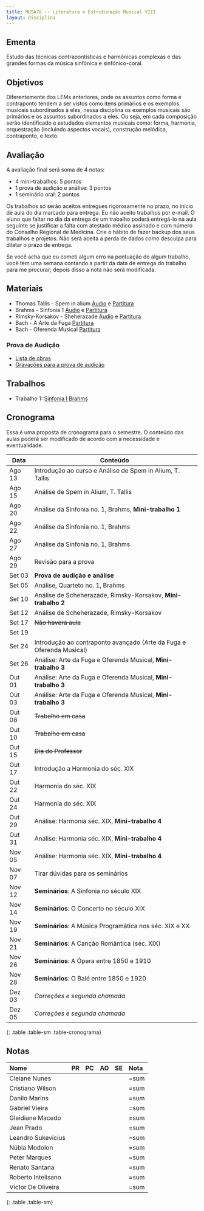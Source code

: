```yaml
---
title: MUSA76 -- Literatura e Estruturação Musical VIII
layout: disciplina
---
```


## Ementa

Estudo das técnicas contrapontísticas e harmônicas complexas e das
grandes formas da música sinfônica e sinfônico-coral.

## Objetivos

Diferentemente dos LEMs anteriores, onde os assuntos como forma e
contraponto tendem a ser vistos como itens primários e os exemplos
musicais subordinados à eles, nessa disciplina os exemplos musicais são
primários e os assuntos subordinados a eles. Ou seja, em cada composição
serão identificado e estudados elementos musicais como: forma, harmonia,
orquestração (incluindo aspectos vocais), construção melódica,
contraponto, e texto.

## Avaliação

A avaliação final será soma de 4 notas:

  * 4 mini-trabalhos: 5 pontos
  * 1 prova de audição e análise: 3 pontos
  * 1 seminário oral: 2 pontos

Os trabalhos só serão aceitos entregues rigorosamente no prazo, no
início de aula do dia marcado para entrega. Eu não aceito trabalhos por
e-mail. O aluno que faltar no dia da entrega de um trabalho poderá
entregá-lo na aula seguinte se justificar a falta com atestado médico
assinado e com número do Conselho Regional de Medicina. Crie o hábito de
fazer backup dos seus trabalhos e projetos. Não será aceita a perda de
dados como desculpa para dilatar o prazo de entrega.

Se você acha que eu cometi algum erro na pontuação de algum trabalho,
você tem uma semana contando a partir da data de entrega do trabalho
para me procurar; depois disso a nota não será modificada.

## Materiais

- Thomas Tallis - Spem in alium [Áudio][1] e [Partitura][2]
- Brahms - Sinfonia 1 [Áudio][3] e [Partitura][4]
- Rimsky-Korsakov - Sheherazade [Áudio][5] e [Partitura][6]
- Bach - A Arte da Fuga [Partitura][8]
- Bach - Oferenda Musical [Partitura][10]

### Prova de Audição

- [Lista de obras](/pedro/lista-prova-audicao-lem8/)
- [Gravações para a prova de audição][11]


<!--
- Bach - A Arte da Fuga [Áudio][7] e [Partitura][8]
- Bach - Oferenda Musical [Áudio][9] e [Partitura][10]
-->


## Trabalhos

- Trabalho 1: [Sinfonia I Brahms](/pedro/trabalho-brahms/)

<!--
- Trabalho 2: [Scheherazade](/pedro/trabalho-scheherazade/)
- Trabalho 3: [Fuga](/pedro/trabalho-fuga/)
-->

## Cronograma

Essa é uma proposta de cronograma para o semestre. O conteúdo das aulas
poderá ser modificado de acordo com a necessidade e eventualidade.

Data   | Conteúdo
 ------| ---
Ago 13 | Introdução ao curso e Análise de Spem in Alium, T. Tallis
Ago 15 | Análise de Spem in Alium, T. Tallis
Ago 20 | Análise da Sinfonia no. 1, Brahms, **Mini-trabalho 1**
Ago 22 | Análise da Sinfonia no. 1, Brahms
Ago 27 | Análise da Sinfonia no. 1, Brahms
Ago 29 | Revisão para a prova
Set 03 | **Prova de audição e análise**
Set 05 | Análise, Quarteto no. 1, Brahms
Set 10 | Análise de Scheherazade, Rimsky-Korsakov, **Mini-trabalho 2**
Set 12 | Análise de Scheherazade, Rimsky-Korsakov
Set 17 | <del>Não haverá aula</del>
Set 19 | 
Set 24 | Introdução ao contraponto avançado (Arte da Fuga e Oferenda Musical)
Set 26 | Análise: Arte da Fuga e Oferenda Musical,  **Mini-trabalho 3**
Out 01 | Análise: Arte da Fuga e Oferenda Musical,  **Mini-trabalho 3**
Out 03 | Análise: Arte da Fuga e Oferenda Musical,  **Mini-trabalho 3**
Out 08 | <del>Trabalho em casa</del>
Out 10 | <del>Trabalho em casa</del>
Out 15 | <del>Dia do Professor</del>
Out 17 | Introdução a Harmonia do séc. XIX
Out 22 | Harmonia do séc. XIX
Out 24 | Harmonia do séc. XIX
Out 29 | Análise: Harmonia séc. XIX, **Mini-trabalho 4**
Out 31 | Análise: Harmonia séc. XIX, **Mini-trabalho 4**
Nov 05 | Análise: Harmonia séc. XIX, **Mini-trabalho 4**
Nov 07 | Tirar dúvidas para os seminários
Nov 12 | **Seminários**: A Sinfonia no século XIX
Nov 14 | **Seminários**: O Concerto no século XIX
Nov 19 | **Seminários**: A Música Programática nos séc. XIX e XX
Nov 21 | **Seminários**: A Canção Romântica (séc. XIX)
Nov 26 | **Seminários**: A Ópera entre 1850 e 1910
Nov 28 | **Seminários**: O Balé entre 1850 e 1920
Dez 03 | *Correções e segunda chamada*
Dez 05 | *Correções e segunda chamada*
{: .table .table-sm .table-cronograma}


## Notas

| Nome               | PR | PC | AO | SE | Nota |
| :----------------- | :- | :- | :- | :- | :--- |
| Cleiane Nunes      |    |    |    |    | =sum |
| Cristiano Wilson   |    |    |    |    | =sum |
| Danilo Marins      |    |    |    |    | =sum |
| Gabriel Vieira     |    |    |    |    | =sum |
| Gleidiane Macedo   |    |    |    |    | =sum |
| Jean Prado         |    |    |    |    | =sum |
| Leandro Sukevicius |    |    |    |    | =sum |
| Núbia Modolon      |    |    |    |    | =sum |
| Peter Marques      |    |    |    |    | =sum |
| Renato Santana     |    |    |    |    | =sum |
| Roberto Intelisano |    |    |    |    | =sum |
| Victor De Oliveira |    |    |    |    | =sum |
{: .table .table-sm}


[1]: https://www.dropbox.com/s/i7bt27hm0wffoif/Thomas%20Tallis%20-%20Spem%20in%20alium.mp3?dl=0
[2]: https://www.dropbox.com/s/5zmcywht152nn4w/Thomas%20Tallis%20-%20Spem%20in%20alium.pdf?dl=0
[3]: https://www.dropbox.com/s/dgqftf0c5hhbytf/Brahms%20-%20Sinfonia%201.m4a?dl=0
[4]: https://www.dropbox.com/s/9mh54tjm6bt8j7i/Brahms%20-%20Sinfonia%201.pdf?dl=0
[5]: https://www.dropbox.com/s/le8vrrys4s528ga/Rimsky-Korsakov%20-%20Sheherazade%20-%20Orquestra.m4a?dl=0
[6]: https://www.dropbox.com/s/ibpj6dwlkqz8xr4/Rimsky-Korsakov%20-%20Sheherazade%20-%20Orquestra.pdf?dl=0
[7]: http://#
[8]: https://www.dropbox.com/s/vwjs88y43yh26sg/Bach%20-%20A%20Arte%20da%20Fuga.pdf?dl=0
[9]: http://#
[10]: https://www.dropbox.com/s/hu8awmglpq1yupp/Bach%20-%20Oferenda%20Musical.pdf?dl=0
[11]: https://www.dropbox.com/s/hdwdp46kf1t9bvn/Musicas%20Audicao.zip?dl=0
